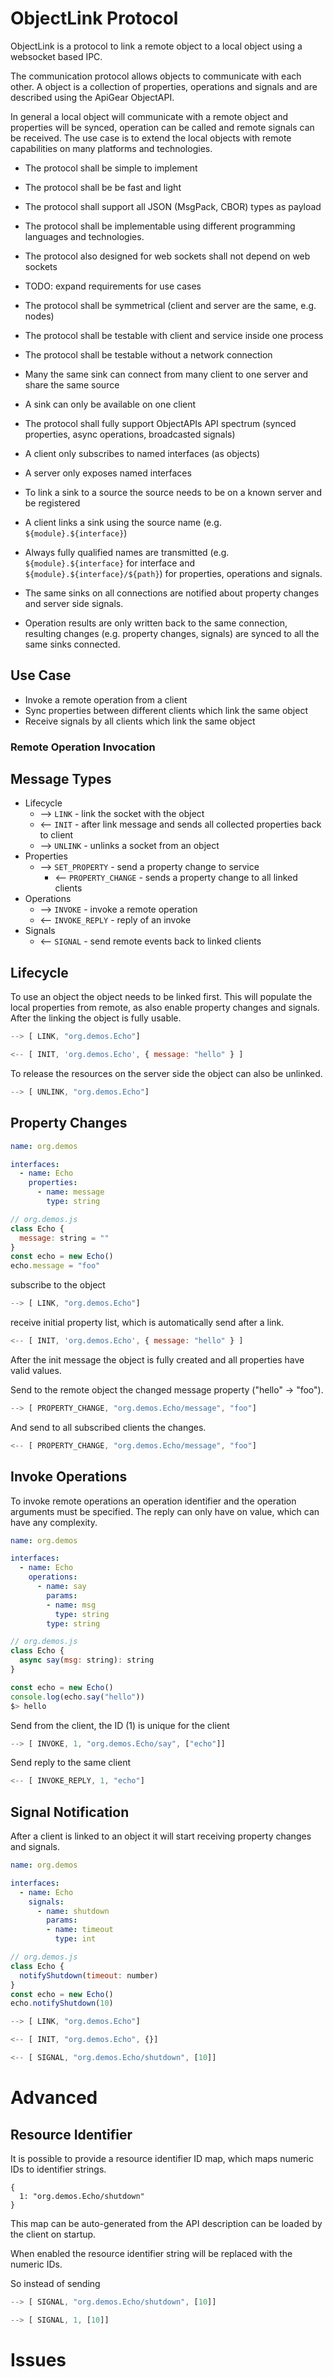 # ObjectLink Protocol

ObjectLink is a protocol to link a remote object to a local object using a websocket based IPC.

The communication protocol allows objects to communicate with each other. A object is a collection of properties, operations and signals and are described using the ApiGear ObjectAPI.

In general a local object will communicate with a remote object and properties will be synced, operation can be called and remote signals can be received. The use case is to extend the local objects with remote capabilities on many platforms and technologies. 


* The protocol shall be simple to implement
* The protocol shall be be fast and light
* The protocol shall support all JSON (MsgPack, CBOR) types as payload
* The protocol shall be implementable using different programming languages and technologies.
* The protocol also designed for web sockets shall not depend on web sockets
* TODO: expand requirements for use cases

* The protocol shall be symmetrical (client and server are the same, e.g. nodes)
* The protocol shall be testable with client and service inside one process
* The protocol shall be testable without a network connection
* Many the same sink can connect from many client to one server and share the same source
* A sink can only be available on one client
* The protocol shall fully support ObjectAPIs API spectrum (synced properties, async operations, broadcasted signals)
* A client only subscribes to named interfaces (as objects)
* A server only exposes named interfaces
* To link a sink to a source the source needs to be on a known server and be registered
* A client links a sink using the source name (e.g. `${module}.${interface}`)
* Always fully qualified names are transmitted (e.g. `${module}.${interface}` for interface and `${module}.${interface}/${path}`) for properties, operations and signals.
* The same sinks on all connections are notified about property changes and server side signals.
* Operation results are only written back to the same connection, resulting changes (e.g. property changes, signals) are synced to all the same sinks connected.



## Use Case

* Invoke a remote operation from a client
* Sync properties between different clients which link the same object
* Receive signals by all clients which link the same object

### Remote Operation Invocation

## Message Types

* Lifecycle
	* --> `LINK` - link the socket with the object
	* <-- `INIT` - after link message and sends all collected properties back to client
	* --> `UNLINK` - unlinks a socket from an object
* Properties
  * --> `SET_PROPERTY`  - send a property change to service
	* <-- `PROPERTY_CHANGE` - sends a property change to all linked clients
* Operations
	* --> `INVOKE` - invoke a remote operation
	* <-- `INVOKE_REPLY` - reply of an invoke
* Signals
	* <-- `SIGNAL` - send remote events back to linked clients

## Lifecycle

To use an object the object needs to be linked first. This will populate the local properties from remote, as also enable property changes and signals. After the linking the object is fully usable.

```js
--> [ LINK, "org.demos.Echo"]
```

```js
<-- [ INIT, 'org.demos.Echo', { message: "hello" } ]
```


To release the resources on the server side the object can also be unlinked.

```js
--> [ UNLINK, "org.demos.Echo"]
```


## Property Changes

```yaml
name: org.demos

interfaces:
  - name: Echo
    properties:
      - name: message
        type: string
```

```js
// org.demos.js
class Echo {
  message: string = ""
}
const echo = new Echo()
echo.message = "foo"
```

subscribe to the object

```js
--> [ LINK, "org.demos.Echo"]
```

receive initial property list, which is automatically send after a link.

```js
<-- [ INIT, 'org.demos.Echo', { message: "hello" } ]
```

After the init message the object is fully created and all properties have valid values.

Send to the remote object the changed message property ("hello" -> "foo"). 

```js
--> [ PROPERTY_CHANGE, "org.demos.Echo/message", "foo"]
```

And send to all subscribed clients the changes.

```js
<-- [ PROPERTY_CHANGE, "org.demos.Echo/message", "foo"]
```


## Invoke Operations

To invoke remote operations an operation identifier and the operation arguments must be specified. The reply can only have on value, which can have any complexity.

```yaml
name: org.demos

interfaces:
  - name: Echo
    operations:
      - name: say
        params:
        - name: msg
          type: string
        type: string
```

```js
// org.demos.js
class Echo {
  async say(msg: string): string
}

const echo = new Echo()
console.log(echo.say("hello"))
$> hello
````

Send from the client, the ID (1) is unique for the client

```js
--> [ INVOKE, 1, "org.demos.Echo/say", ["echo"]]
```

Send reply to the same client

```js
<-- [ INVOKE_REPLY, 1, "echo"]
```


## Signal Notification

After a client is linked to an object it will start receiving property changes and signals.


```yaml
name: org.demos

interfaces:
  - name: Echo
    signals:
      - name: shutdown
        params:
        - name: timeout
          type: int
```

```js
// org.demos.js
class Echo {
  notifyShutdown(timeout: number)	
}
const echo = new Echo()
echo.notifyShutdown(10)
```


```js
--> [ LINK, "org.demos.Echo"]
```

```js
<-- [ INIT, "org.demos.Echo", {}]
```

```js
<-- [ SIGNAL, "org.demos.Echo/shutdown", [10]]
```

# Advanced

## Resource Identifier

It is possible to provide a resource identifier ID map, which maps numeric IDs to identifier strings.

```
{
  1: "org.demos.Echo/shutdown"
}
```

This map can be auto-generated from the API description can be loaded by the client on startup.

When enabled the resource identifier string will be replaced with the numeric IDs.

So instead of sending

```js
--> [ SIGNAL, "org.demos.Echo/shutdown", [10]]
```

```js
--> [ SIGNAL, 1, [10]]
```


# Issues

